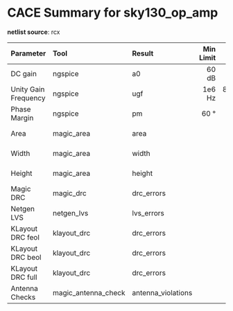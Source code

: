 
# CACE Summary for sky130_op_amp

**netlist source**: rcx

|      Parameter       |         Tool         |     Result      | Min Limit  |  Min Value   | Typ Target |  Typ Value   | Max Limit  |  Max Value   |  Status  |
| :------------------- | :------------------- | :-------------- | ---------: | -----------: | ---------: | -----------: | ---------: | -----------: | :------: |
| DC gain              | ngspice              | a0                   |           60 dB |  65.616 dB |          any |  71.373 dB |          any |  73.096 dB |   Pass ✅    |
| Unity Gain Frequency | ngspice              | ugf                  |          1e6 Hz | 8470940.000 Hz |          any | 10004000.000 Hz |          any | 11573600.000 Hz |   Pass ✅    |
| Phase Margin         | ngspice              | pm                   |            60 ° |   80.959 ° |          any |   82.275 ° |          any |   83.749 ° |   Pass ✅    |
| Area                 | magic_area           | area                 |               ​ |          ​ |            ​ |          ​ |    11200 µm² | 6689.038 µm² |   Pass ✅    |
| Width                | magic_area           | width                |               ​ |          ​ |            ​ |          ​ |       140 µm |  88.275 µm |   Pass ✅    |
| Height               | magic_area           | height               |               ​ |          ​ |            ​ |          ​ |        80 µm |  75.775 µm |   Pass ✅    |
| Magic DRC            | magic_drc            | drc_errors           |               ​ |          ​ |            ​ |          ​ |            0 |          0 |   Pass ✅    |
| Netgen LVS           | netgen_lvs           | lvs_errors           |               ​ |          ​ |            ​ |          ​ |            0 |          0 |   Pass ✅    |
| KLayout DRC feol     | klayout_drc          | drc_errors           |               ​ |          ​ |            ​ |          ​ |            0 |          0 |   Pass ✅    |
| KLayout DRC beol     | klayout_drc          | drc_errors           |               ​ |          ​ |            ​ |          ​ |            0 |          0 |   Pass ✅    |
| KLayout DRC full     | klayout_drc          | drc_errors           |               ​ |          ​ |            ​ |          ​ |            0 |          0 |   Pass ✅    |
| Antenna Checks       | magic_antenna_check  | antenna_violations   |               ​ |          ​ |            ​ |          ​ |            0 |          0 |   Pass ✅    |

